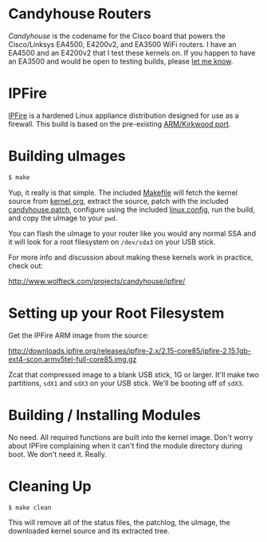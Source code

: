 # Candyhouse Routers

_Candyhouse_ is the codename for the Cisco board that powers the Cisco/Linksys EA4500, E4200v2, and EA3500 WiFi routers.  I have an EA4500 and an E4200v2 that I test these kernels on.  If you happen to have an EA3500 and would be open to testing builds, please [let me know](mailto:randall.will@gmail.com?subject=Candyhouse-Linux).

# IPFire

[IPFire](http://www.ipfire.org) is a hardened Linux appliance distribution designed for use as a firewall.  This build is based on the pre-existing [ARM/Kirkwood port](http://wiki.ipfire.org/en/hardware/arm/kirkwood?rev=1423351976).

# Building uImages

```bash
$ make
```

Yup, it really is that simple.  The included [Makefile](Makefile) will fetch the kernel source from [kernel.org](http://kernel.org), extract the source, patch with the included [candyhouse.patch](patches/candyhouse.patch), configure using the included [linux.config](linux.config), run the build, and copy the uImage to your `pwd`.

You can flash the uImage to your router like you would any normal SSA and it will look for a root filesystem on `/dev/sda3` on your USB stick.

For more info and discussion about making these kernels work in practice, check out:

http://www.wolfteck.com/projects/candyhouse/ipfire/

# Setting up your Root Filesystem

Get the IPFire ARM image from the source:

http://downloads.ipfire.org/releases/ipfire-2.x/2.15-core85/ipfire-2.15.1gb-ext4-scon.armv5tel-full-core85.img.gz

Zcat that compressed image to a blank USB stick, 1G or larger.  It'll make two partitions, `sdX1` and `sdX3` on your USB stick.  We'll be booting off of `sdX3`.

# Building / Installing Modules

No need.  All required functions are built into the kernel image.  Don't worry about IPFire complaining when it can't find the module directory during boot.  We don't need it.  Really.

# Cleaning Up

```bash
$ make clean
```

This will remove all of the status files, the patchlog, the uImage, the downloaded kernel source and its extracted tree.
